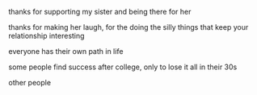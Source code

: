thanks for supporting my sister and being there for her 

thanks for making her laugh, for the doing the silly things that keep your relationship interesting 


everyone has their own path in life

some people find success after college, only to lose it all in their 30s

other people 

